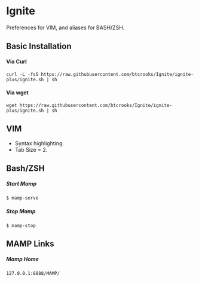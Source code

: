 # Ignite
Preferences for VIM, and aliases for BASH/ZSH.

## Basic Installation
#### Via Curl
`curl -L -fsS https://raw.githubusercontent.com/btcrooks/Ignite/ignite-plus/ignite.sh | sh`
#### Via wget
`wget https://raw.githubusercontent.com/btcrooks/Ignite/ignite-plus/ignite.sh | sh`

## VIM
* Syntax highlighting.  
* Tab Size = 2.  

## Bash/ZSH  
##### Start Mamp
`$ mamp-serve`
##### Stop Mamp
`$ mamp-stop`

## MAMP Links 
##### Mamp Home
`127.0.0.1:8888/MAMP/`

